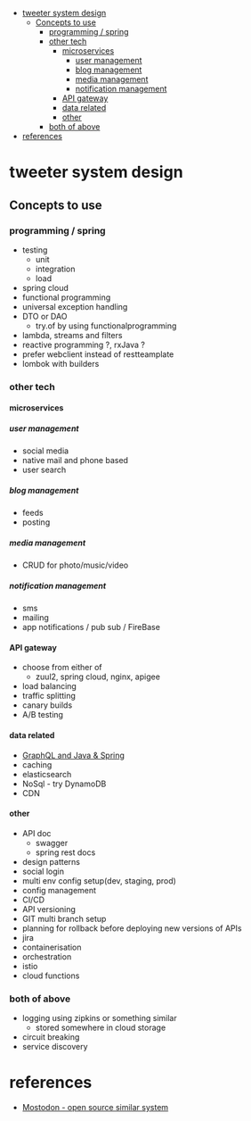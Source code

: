 - [tweeter system design](#tweeter-system-design)
	- [Concepts to use](#concepts-to-use)
		- [programming / spring](#programming--spring)
		- [other tech](#other-tech)
			- [microservices](#microservices)
				- [user management](#user-management)
				- [blog management](#blog-management)
				- [media management](#media-management)
				- [notification management](#notification-management)
			- [API gateway](#api-gateway)
			- [data related](#data-related)
			- [other](#other)
		- [both of above](#both-of-above)
- [references](#references)

# tweeter system design

## Concepts to use

### programming / spring
- testing
  - unit
  - integration
  - load
- spring cloud
- functional programming
- universal exception handling
- DTO or DAO
  - try.of by using functionalprogramming
- lambda, streams and filters
- reactive programming ?, rxJava ?
- prefer webclient instead of restteamplate
- lombok with builders

### other tech

#### microservices

##### user management
- social media
- native mail and phone based
- user search

##### blog management
- feeds
- posting

##### media management
- CRUD for photo/music/video

##### notification management
- sms
- mailing
- app notifications / pub sub / FireBase

#### API gateway
- choose from either of 
  - zuul2, spring cloud, nginx, apigee 
- load balancing
- traffic splitting
- canary builds
- A/B testing

#### data related
- [GraphQL and Java & Spring](https://youtu.be/iHxu2bq3fxI)
- caching
- elasticsearch
- NoSql - try DynamoDB
- CDN

#### other
- API doc
  - swagger
  - spring rest docs
- design patterns
- social login
- multi env config setup(dev, staging, prod)
- config management
- CI/CD
- API versioning
- GIT multi branch setup
- planning for rollback before deploying new versions of APIs
- jira
- containerisation
- orchestration
- istio
- cloud functions
  
### both of above
- logging using zipkins or something similar
  - stored somewhere in cloud storage
- circuit breaking
- service discovery

# references
- [Mostodon - open source similar system](https://github.com/tootsuite/mastodon)
